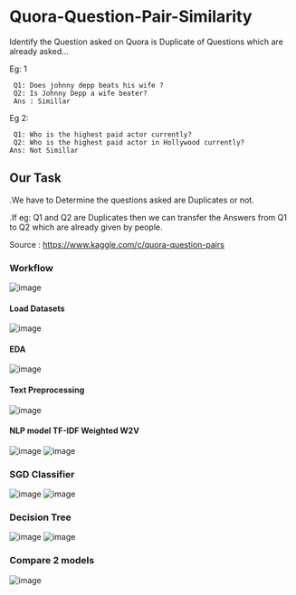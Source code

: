 # Quora-Question-Pair-Similarity

Identify the Question asked on Quora is Duplicate of Questions which are already asked...

Eg: 1 


     
     Q1: Does johnny depp beats his wife ?
     Q2: Is Johnny Depp a wife beater?
     Ans : Simillar
    
Eg 2:



     Q1: Who is the highest paid actor currently?
     Q2: Who is the highest paid actor in Hollywood currently?
    Ans: Not Simillar
    
 ## Our Task
 
 .We have to Determine the questions asked are Duplicates or not.

.If eg: Q1 and Q2 are Duplicates then we can transfer the Answers from Q1 to Q2 which are already given by people.

Source : https://www.kaggle.com/c/quora-question-pairs

### Workflow

![image](https://user-images.githubusercontent.com/61958476/115405718-22146000-a20c-11eb-9d16-638d972cc235.png)

#### Load Datasets
![image](https://user-images.githubusercontent.com/61958476/115405933-50923b00-a20c-11eb-8d88-965d74000497.png)

#### EDA
![image](https://user-images.githubusercontent.com/61958476/115405985-5ee05700-a20c-11eb-9344-99cf4830991e.png)

#### Text Preprocessing
![image](https://user-images.githubusercontent.com/61958476/115406075-76b7db00-a20c-11eb-94b7-061d46727a7f.png)

#### NLP model TF-IDF Weighted W2V
![image](https://user-images.githubusercontent.com/61958476/115406146-8800e780-a20c-11eb-84cd-4f4d5d1a0a91.png)
![image](https://user-images.githubusercontent.com/61958476/115406241-9c44e480-a20c-11eb-924e-2d7e93ad2b99.png)


### SGD Classifier
![image](https://user-images.githubusercontent.com/61958476/115406322-af57b480-a20c-11eb-8bc8-121a1efc9683.png)
![image](https://user-images.githubusercontent.com/61958476/115406346-b4b4ff00-a20c-11eb-89d5-a4d73614c425.png)


### Decision Tree
![image](https://user-images.githubusercontent.com/61958476/115406406-c26a8480-a20c-11eb-90a9-10c201461e0b.png)
![image](https://user-images.githubusercontent.com/61958476/115406427-c8f8fc00-a20c-11eb-9aaa-a217b410bb8c.png)


### Compare 2 models
![image](https://user-images.githubusercontent.com/61958476/115406473-d4e4be00-a20c-11eb-8c0e-367eebffb827.png)

